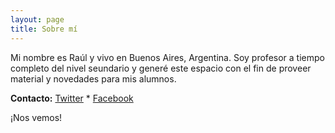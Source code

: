 ```yaml
---
layout: page
title: Sobre mí
---
```


Mi nombre es Raúl y vivo en Buenos Aires, Argentina. Soy profesor a tiempo completo del nivel seundario y generé este espacio con el fin de proveer material y novedades para mis alumnos. 

**Contacto:** [Twitter](https://www.twitter.com/la9una "Seguime en Twitter") * [Facebook](https://www.facebook.com/rauljesuslopez "Mi perfil en Facebook")

¡Nos vemos!

